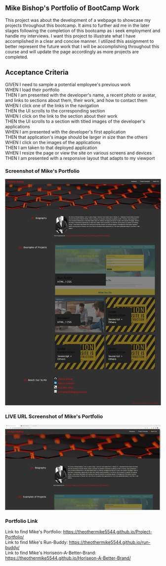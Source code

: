## Mike Bishop's Portfolio of BootCamp Work
This project was about the development of a webpage to showcase my projects throughout this bootcamp. It aims to further aid me in the later stages following the completion of this bootcamp as i seek employment and handle my interviews. I want this project to illustrate what I have accomplished in a clear and concise manner. I utilized this assignment to better represent the future work that I will be accomplishing throughout this course and will update the page accordingly as more projects are completed.

## Acceptance Criteria
GIVEN I need to sample a potential employee's previous work  <br />
WHEN I load their portfolio  <br />
THEN I am presented with the developer's name, a recent photo or avatar, and links to sections about them, their work, and how to contact them  <br />
WHEN I click one of the links in the navigation  <br />
THEN the UI scrolls to the corresponding section  <br />
WHEN I click on the link to the section about their work  <br />
THEN the UI scrolls to a section with titled images of the developer's applications  <br />
WHEN I am presented with the developer's first application  <br />
THEN that application's image should be larger in size than the others  <br />
WHEN I click on the images of the applications  <br />
THEN I am taken to that deployed application  <br />
WHEN I resize the page or view the site on various screens and devices  <br />
THEN I am presented with a responsive layout that adapts to my viewport  <br />

### Screenshot of Mike's Portfolio
![](screenshot-of-portfolio.png)
### LIVE URL Screenshot of Mike's Portfolio
![](screenshot-of-liveurl.png)
### Portfolio Link
Link to find Mike's Portfolio: https://theothermike5544.github.io/Project-Portfolio/
<br />
Link to find Mike's Run-Buddy: https://theothermike5544.github.io/run-buddy/
<br />
Link to find Mike's Horiseon-A-Better-Brand: https://theothermike5544.github.io/Horiseon-A-Better-Brand/ 
